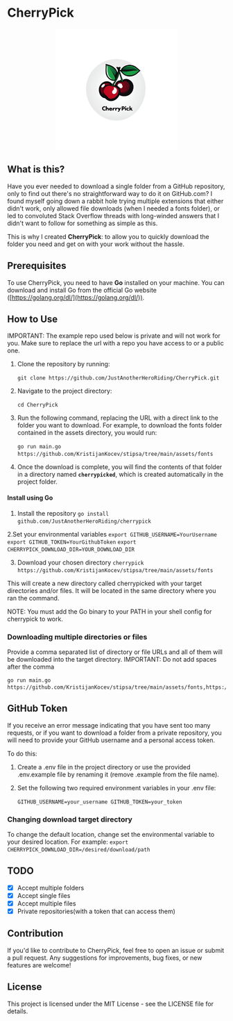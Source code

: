  # CherryPick
<div justify="center" align="center">
<img alt="Cherries" height="280" src="logo.png" />
</div>

## What is this?

Have you ever needed to download a single folder from a GitHub repository, only to find out there's no straightforward way to do it on GitHub.com? I found myself going down a rabbit hole trying multiple extensions that either didn't work, only allowed file downloads (when I needed a fonts folder), or led to convoluted Stack Overflow threads with long-winded answers that I didn't want to follow for something as simple as this.

This is why I created **CherryPick**: to allow you to quickly download the folder you need and get on with your work without the hassle.

## Prerequisites

To use CherryPick, you need to have **Go** installed on your machine. You can download and install Go from the official Go website ([https://golang.org/dl/](https://golang.org/dl/)).

## How to Use

IMPORTANT: The example repo used below is private and will not work for you. Make sure to replace the url with a repo you have access to or a public one.

1. Clone the repository by running:
    
    `git clone https://github.com/JustAnotherHeroRiding/CherryPick.git`
    
2. Navigate to the project directory:
    
   `cd CherryPick`
    
3. Run the following command, replacing the URL with a direct link to the folder you want to download. For example, to download the fonts folder contained in the assets directory, you would run:
    
    `go run main.go https://github.com/KristijanKocev/stipsa/tree/main/assets/fonts`
    
4. Once the download is complete, you will find the contents of that folder in a directory named **`cherrypicked`**, which is created automatically in the project folder.

#### Install using Go

1. Install the repository
    `go install github.com/JustAnotherHeroRiding/cherrypick`

2.Set your environmental variables
    `export GITHUB_USERNAME=YourUsername`
    `export GITHUB_TOKEN=YourGithubToken` 
    `export CHERRYPICK_DOWNLOAD_DIR=YOUR_DOWNLOAD_DIR`
    
3. Download your chosen directory
    `cherrypick https://github.com/KristijanKocev/stipsa/tree/main/assets/fonts`
   
This will create a new directory called cherrypicked with your target directories and/or files.
It will be located in the same directory where you ran the command.

NOTE: You must add the Go binary to your PATH in your shell config for cherrypick to work.

### Downloading multiple directories or files

Provide a comma separated list of directory or file URLs and all of them will be downloaded into the target directory.
IMPORTANT: Do not add spaces after the comma

    go run main.go https://github.com/KristijanKocev/stipsa/tree/main/assets/fonts,https://github.com/KristijanKocev/stipsa/tree/main/assets/images
    

## GitHub Token

If you receive an error message indicating that you have sent too many requests, or if you want to download a folder from a private repository, you will need to provide your GitHub username and a personal access token.

To do this:

1. Create a .env file in the project directory or use the provided .env.example file by renaming it (remove .example from the file name).
    
2. Set the following two required environment variables in your .env file:
    
    `GITHUB_USERNAME=your_username GITHUB_TOKEN=your_token`

### Changing download target directory

To change the default location, change set the environmental variable to your desired location.
For example:
    `export CHERRYPICK_DOWNLOAD_DIR=/desired/download/path`


## TODO

- [x] Accept multiple folders
- [x] Accept single files
- [x] Accept multiple files
- [x] Private repositories(with a token that can access them)

## Contribution

If you'd like to contribute to CherryPick, feel free to open an issue or submit a pull request. Any suggestions for improvements, bug fixes, or new features are welcome!

## License

This project is licensed under the MIT License - see the LICENSE file for details.
